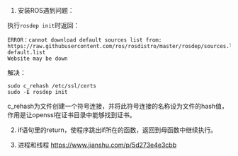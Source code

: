 1. 安装ROS遇到问题：

执行`rosdep init`时返回：

```
ERROR：cannot download default sources list from:
https://raw.githubusercontent.com/ros/rosdistro/master/rosdep/sources.list.d/20-default.list
Website may be down
```

解决：

```
sudo c_rehash /etc/ssl/certs
sudo -E rosdep init
```

c_rehash为文件创建一个符号连接，并将此符号连接的名称设为文件的hash值，作用是让openssl在证书目录中能够找到证书。

2. if语句里的return，使程序跳出if所在的函数，返回到母函数中继续执行。

3. 进程和线程 https://www.jianshu.com/p/5d273e4e3cbb

